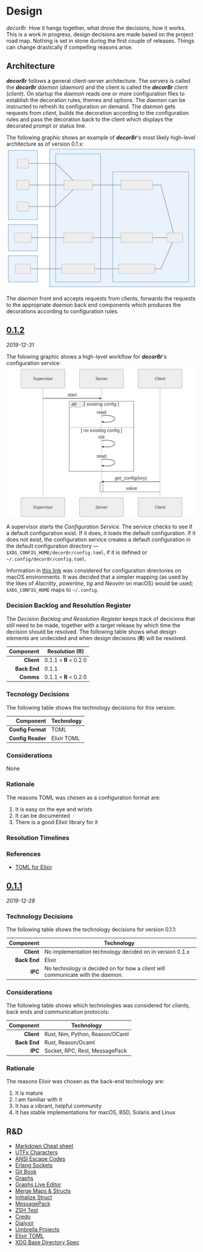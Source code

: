 # Design #
_decor8r_. How it hangs together, what drove the decisions, how it works. This is a work in progress, design decisions are made based on the project road map. Nothing is set in stone during the first couple of releases. Things can change drastically if compelling reasons arise.


## Architecture ##
_**decor8r**_ follows a general client-server architecture. The servers is called the _**decor8r**_ _daemon_ (_daemon_) and the client is called the _**decor8r**_ _client_ (_client_). On startup the _daemon_ reads one or more configuration files to establish the decoration rules, themes and options. The _daemon_ can be instructed to refresh its configuration on demand. The _daemon_ gets requests from _client_, builds the decoration according to the configuration rules and pass the decoration back to the client which displays the decorated prompt or status line.

The following graphic shows an example of _**decor8r**_'s most likely high-level architecture as of version 0.1.x:
![Alt decor8r Architecture](__design/decor8r-arch-20191229121452.svg)

The _daemon_ front end accepts requests from clients, forwards the requests to the appropriate _daemon_ back end components which produces the decorations according to configuration rules.


## [0.1.2](https://github.com/axler8tor/decor8r/projects/1#card-31019946) ##
_2019-12-31_

The folowing graphic shows a high-level workflow for _**decor8r**_&apos;s configuration service:
![Alt Configuration Workflow](__design/decor8r-arch-20191231122058.svg)

A supervisor starts the _Configuration Service_. The service checks to see if a default configuration exist. If it does, it loads the default configuration. If it does not exist, the configuration service creates a default configuration in the default configuration directory &mdash; `$XDG_CONFIG_HOME/decor8r/config.toml`, if it is defined or `~/.config/decor8r/config.toml`.

Information in [this link](https://stackoverflow.com/questions/3373948/equivalents-of-xdg-config-home-and-xdg-data-home-on-mac-os-x) was considered for configuration directories on macOS environments. It was decided that a simpler mapping (as used by the likes of _Alacritty_, _powerline_, _tig_ and _Neovim_ on macOS) would be used;  `$XDG_CONFIG_HOME` maps to `~/.config`.

### Decision Backlog and Resolution Register ###
The _Decision Backlog and Resolution Register_ keeps track of decicions that still need to be made, together with a target release by which time the decision should be resolved. The following table shows what design elements are undecided and when design decisions (**R**) will be resolved:

| Component     | Resolution (**R**)
|           ---:|---
| **Client**    | 0.1.1 < **R** < 0.2.0
| **Back End**  | 0.1.1
| **Comms**     | 0.1.1 < **R** < 0.2.0

### Tecnology Decisions ###
The following table shows the technology decisions for this version:

| Component         | Technology
|               ---:|----
| **Config Format** | TOML
| **Config Reader** | Elixir TOML

### Considerations ###
None

### Rationale ###
The reasons TOML was chosen as a configuration format are:
1. It is easy on the eye and wrists
1. It can be documented
1. There is a good Elixir library for it

### Resolution Timelines ###

### References ###
+ [TOML for Elixir](https://github.com/bitwalker/toml-elixir)


## [0.1.1](https://github.com/axler8tor/decor8r/projects/1#card-30936560) ##
_2019-12-28_

### Technology Decisions ###
The following table shows the technology decisions for version 0.1.1:

| Component     | Technology
|           ---:|----
| **Client**    | No implementation technology decided on in version 0.1.x
| **Back End**  | Elixir
| **IPC**       | No technology is decided on for how a _client_ will communicate with the _daemon_.

### Considerations ###
The following table shows which technologies was considered for clients, back ends and communication protocols:

| Component     | Technology
|           ---:|---
| **Client**    | Rust, Nim, Python, Reason/OCaml
| **Back End**  | Rust, Reason/Ocaml
| **IPC**       | Socket, RPC, Rest, MessagePack

### Rationale ###
The reasons Elixir was chosen as the back-end technology are:
1. It is mature
1. I am familiar with it
1. It has a vibrant, helpful community
1. It has stable implementations for macOS, BSD, Solaris and Linux


## R&D ##
+ [Markdown Cheat sheet](https://github.com/adam-p/markdown-here/wiki/Markdown-Cheatsheet)
+ [UTFx Characters](https://www.fileformat.info/info/charset/UTF-8/list.htm)
+ [ANSI Escape Codes](https://en.wikipedia.org/wiki/ANSI_escape_code)
+ [Erlang Sockets](https://learnyousomeerlang.com/buckets-of-sockets)
+ [Git Book](https://git-scm.com/book/en/v2)
+ [Graphs](https://mermaid-js.github.io/mermaid/#/)
+ [Graphs Live Editor](https://mermaid-js.github.io/mermaid-live-editor)
+ [Merge Maps & Structs](https://stackoverflow.com/questions/30997475/load-values-into-a-struct-from-a-map-in-elixir)
+ [Initialize Struct](https://stackoverflow.com/questions/30927635/in-elixir-how-do-you-initialize-a-struct-with-a-map-variable)
+ [MessagePack](https://msgpack.org/)
+ [ZSH Test](https://unix.stackexchange.com/questions/131716/start-zsh-with-a-custom-zshrc)
+ [Credo](https://github.com/rrrene/credo)
+ [Dialyxir](https://github.com/jeremyjh/dialyxir)
+ [Umbrella Projects](https://duckduckgo.com/?q=when+to+use+umbrella+project+elixir&t=braveed&ia=web)
+ [Elixir TOML](https://github.com/bitwalker/toml-elixir.git)
+ [XDG Base Directory Spec](https://specifications.freedesktop.org/basedir-spec/basedir-spec-latest.html)
